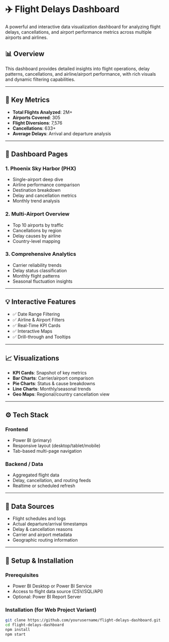 
# ✈️ Flight Delays Dashboard

A powerful and interactive data visualization dashboard for analyzing flight delays, cancellations, and airport performance metrics across multiple airports and airlines.

## 📊 Overview

This dashboard provides detailed insights into flight operations, delay patterns, cancellations, and airline/airport performance, with rich visuals and dynamic filtering capabilities.

---

## 🔢 Key Metrics

- **Total Flights Analyzed**: 2M+
- **Airports Covered**: 305
- **Flight Diversions**: 7,576
- **Cancellations**: 633+
- **Average Delays**: Arrival and departure analysis

---

## 🧭 Dashboard Pages

### 1. **Phoenix Sky Harbor (PHX)**
- Single-airport deep dive
- Airline performance comparison
- Destination breakdown
- Delay and cancellation metrics
- Monthly trend analysis

### 2. **Multi-Airport Overview**
- Top 10 airports by traffic
- Cancellations by region
- Delay causes by airline
- Country-level mapping

### 3. **Comprehensive Analytics**
- Carrier reliability trends
- Delay status classification
- Monthly flight patterns
- Seasonal fluctuation insights

---

## 💡 Interactive Features

- ✅ Date Range Filtering
- ✅ Airline & Airport Filters
- ✅ Real-Time KPI Cards
- ✅ Interactive Maps
- ✅ Drill-through and Tooltips

---

## 📈 Visualizations

- **KPI Cards**: Snapshot of key metrics
- **Bar Charts**: Carrier/airport comparison
- **Pie Charts**: Status & cause breakdowns
- **Line Charts**: Monthly/seasonal trends
- **Geo Maps**: Regional/country cancellation view

---

## ⚙️ Tech Stack

### Frontend
- Power BI (primary)
- Responsive layout (desktop/tablet/mobile)
- Tab-based multi-page navigation

### Backend / Data
- Aggregated flight data
- Delay, cancellation, and routing feeds
- Realtime or scheduled refresh

---

## 📂 Data Sources

- Flight schedules and logs
- Actual departure/arrival timestamps
- Delay & cancellation reasons
- Carrier and airport metadata
- Geographic routing information

---

## 🚀 Setup & Installation

### Prerequisites
- Power BI Desktop or Power BI Service
- Access to flight data source (CSV/SQL/API)
- Optional: Power BI Report Server

### Installation (for Web Project Variant)
```bash
git clone https://github.com/yourusername/flight-delays-dashboard.git
cd flight-delays-dashboard
npm install
npm start
